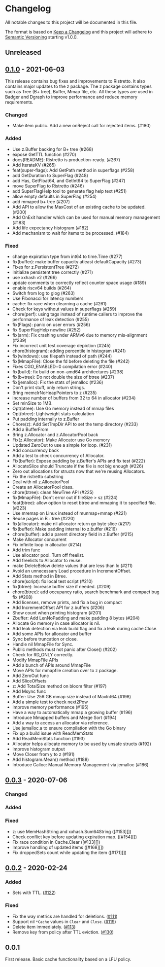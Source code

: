 # Changelog

All notable changes to this project will be documented in this file.

The format is based on [Keep a Changelog](http://keepachangelog.com/en/1.0.0/)
and this project will adhere to
[Semantic Versioning](http://semver.org/spec/v2.0.0.html) starting v1.0.0.

## Unreleased

## [0.1.0] - 2021-06-03

[0.1.0]: https://github.com/dgraph-io/ristretto/compare/v0.1.0..v0.0.3

This release contains bug fixes and improvements to Ristretto. It also contains
major updates to the z package. The z package contains types such as Tree (B+
tree), Buffer, Mmap file, etc. All these types are used in Badger and Dgraph to
improve performance and reduce memory requirements.

### Changed

*   Make item public. Add a new onReject call for rejected items. (#180)

### Added

*   Use z.Buffer backing for B+ tree (#268)
*   expose GetTTL function (#270)
*   docs(README): Ristretto is production-ready. (#267)
*   Add IterateKV (#265)
*   feat(super-flags): Add GetPath method in superflags (#258)
*   add GetDuration to SuperFlag (#248)
*   add Has, GetFloat64, and GetInt64 to SuperFlag (#247)
*   move SuperFlag to Ristretto (#246)
*   add SuperFlagHelp tool to generate flag help text (#251)
*   allow empty defaults in SuperFlag (#254)
*   add mmaped b+ tree (#207)
*   Add API to allow the MaxCost of an existing cache to be updated. (#200)
*   Add OnExit handler which can be used for manual memory management (#183)
*   Add life expectancy histogram (#182)
*   Add mechanism to wait for items to be processed. (#184)

### Fixed

*   change expiration type from int64 to time.Time (#277)
*   fix(buffer): make buffer capacity atleast defaultCapacity (#273)
*   Fixes for z.PersistentTree (#272)
*   Initialize persistent tree correctly (#271)
*   use xxhash v2 (#266)
*   update comments to correctly reflect counter space usage (#189)
*   enable riscv64 builds (#264)
*   Switch from log to glog (#263)
*   Use Fibonacci for latency numbers
*   cache: fix race when clearning a cache (#261)
*   Check for keys without values in superflags (#259)
*   chore(perf): using tags instead of runtime callers to improve the performance
    of leak detection (#255)
*   fix(Flags): panic on user errors (#256)
*   fix SuperFlagHelp newline (#252)
*   fix(arm): Fix crashing under ARMv6 due to memory mis-alignment (#239)
*   Fix incorrect unit test coverage depiction (#245)
*   chore(histogram): adding percentile in histogram (#241)
*   fix(windows): use filepath instead of path (#244)
*   fix(MmapFile): Close the fd before deleting the file (#242)
*   Fixes CGO\_ENABLED=0 compilation error (#240)
*   fix(build): fix build on non-amd64 architectures (#238)
*   fix(b+tree): Do not double the size of btree (#237)
*   fix(jemalloc): Fix the stats of jemalloc (#236)
*   Don't print stuff, only return strings.
*   Bring memclrNoHeapPointers to z (#235)
*   increase number of buffers from 32 to 64 in allocator (#234)
*   Set minSize to 1MB.
*   Opt(btree): Use Go memory instead of mmap files
*   Opt(btree): Lightweight stats calculation
*   Put padding internally to z.Buffer
*   Chore(z): Add SetTmpDir API to set the temp directory (#233)
*   Add a BufferFrom
*   Bring z.Allocator and z.AllocatorPool back
*   Fix(z.Allocator): Make Allocator use Go memory
*   Updated ZeroOut to use a simple for loop. (#231)
*   Add concurrency back
*   Add a test to check concurrency of Allocator.
*   Fix(buffer): Expose padding by z.Buffer's APIs and fix test (#222)
*   AllocateSlice should Truncate if the file is not big enough (#226)
*   Zero out allocations for structs now that we're reusing Allocators.
*   Fix the ristretto substring
*   Deal with nil z.AllocatorPool
*   Create an AllocatorPool class.
*   chore(btree): clean NewTree API (#225)
*   fix(MmapFile): Don't error out if fileSize > sz (#224)
*   feat(btree): allow option to reset btree and mmaping it to specified file.
    (#223)
*   Use mremap on Linux instead of munmap+mmap (#221)
*   Reuse pages in B+ tree (#220)
*   fix(allocator): make nil allocator return go byte slice (#217)
*   fix(buffer): Make padding internal to z.buffer (#216)
*   chore(buffer): add a parent directory field in z.Buffer (#215)
*   Make Allocator concurrent
*   Fix infinite loop in allocator (#214)
*   Add trim func
*   Use allocator pool. Turn off freelist.
*   Add freelists to Allocator to reuse.
*   make DeleteBelow delete values that are less than lo (#211)
*   Avoid an unnecessary Load procedure in IncrementOffset.
*   Add Stats method in Btree.
*   chore(script): fix local test script (#210)
*   fix(btree): Increase buffer size if needed. (#209)
*   chore(btree): add occupancy ratio, search benchmark and compact bug fix (#208)
*   Add licenses, remove prints, and fix a bug in compact
*   Add IncrementOffset API for z.buffers (#206)
*   Show count when printing histogram (#201)
*   Zbuffer: Add LenNoPadding and make padding 8 bytes (#204)
*   Allocate Go memory in case allocator is nil.
*   Add leak detection via leak build flag and fix a leak during cache.Close.
*   Add some APIs for allocator and buffer
*   Sync before truncation or close.
*   Handle nil MmapFile for Sync.
*   Public methods must not panic after Close() (#202)
*   Check for RD\_ONLY correctly.
*   Modify MmapFile APIs
*   Add a bunch of APIs around MmapFile
*   Move APIs for mmapfile creation over to z package.
*   Add ZeroOut func
*   Add SliceOffsets
*   z: Add TotalSize method on bloom filter (#197)
*   Add Msync func
*   Buffer: Use 256 GB mmap size instead of MaxInt64 (#198)
*   Add a simple test to check next2Pow
*   Improve memory performance (#195)
*   Have a way to automatically mmap a growing buffer (#196)
*   Introduce Mmapped buffers and Merge Sort (#194)
*   Add a way to access an allocator via reference.
*   Use jemalloc.a to ensure compilation with the Go binary
*   Fix up a build issue with ReadMemStats
*   Add ReadMemStats function (#193)
*   Allocator helps allocate memory to be used by unsafe structs (#192)
*   Improve histogram output
*   Move Closer from y to z (#191)
*   Add histogram.Mean() method (#188)
*   Introduce Calloc: Manual Memory Management via jemalloc (#186)

## [0.0.3] - 2020-07-06

[0.0.3]: https://github.com/dgraph-io/ristretto/compare/v0.0.2..v0.0.3

### Changed

### Added

### Fixed

*   z: use MemHashString and xxhash.Sum64String (\[#153]\[])
*   Check conflict key before updating expiration map. (\[#154]\[])
*   Fix race condition in Cache.Clear (\[#133]\[])
*   Improve handling of updated items (\[#168]\[])
*   Fix droppedSets count while updating the item (\[#171]\[])

## [0.0.2] - 2020-02-24

[0.0.2]: https://github.com/dgraph-io/ristretto/compare/v0.0.1..v0.0.2

### Added

*   Sets with TTL. ([#122][])

### Fixed

*   Fix the way metrics are handled for deletions. ([#111][])
*   Support nil `*Cache` values in `Clear` and `Close`. ([#119][])
*   Delete item immediately. ([#113][])
*   Remove key from policy after TTL eviction. ([#130][])

[#111]: https://github.com/dgraph-io/ristretto/issues/111

[#113]: https://github.com/dgraph-io/ristretto/issues/113

[#119]: https://github.com/dgraph-io/ristretto/issues/119

[#122]: https://github.com/dgraph-io/ristretto/issues/122

[#130]: https://github.com/dgraph-io/ristretto/issues/130

## 0.0.1

First release. Basic cache functionality based on a LFU policy.
